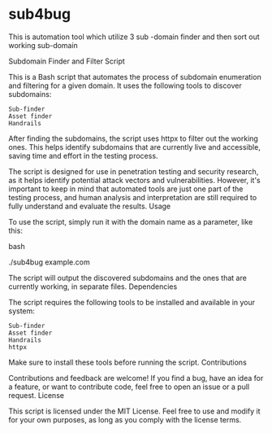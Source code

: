 # sub4bug
This is automation tool which utilize 3 sub -domain finder and then sort out working sub-domain

Subdomain Finder and Filter Script

This is a Bash script that automates the process of subdomain enumeration and filtering for a given domain. It uses the following tools to discover subdomains:

    Sub-finder
    Asset finder
    Handrails

After finding the subdomains, the script uses httpx to filter out the working ones. This helps identify subdomains that are currently live and accessible, saving time and effort in the testing process.

The script is designed for use in penetration testing and security research, as it helps identify potential attack vectors and vulnerabilities. However, it's important to keep in mind that automated tools are just one part of the testing process, and human analysis and interpretation are still required to fully understand and evaluate the results.
Usage

To use the script, simply run it with the domain name as a parameter, like this:

bash

./sub4bug example.com

The script will output the discovered subdomains and the ones that are currently working, in separate files.
Dependencies

The script requires the following tools to be installed and available in your system:

    Sub-finder
    Asset finder
    Handrails
    httpx

Make sure to install these tools before running the script.
Contributions

Contributions and feedback are welcome! If you find a bug, have an idea for a feature, or want to contribute code, feel free to open an issue or a pull request.
License

This script is licensed under the MIT License. Feel free to use and modify it for your own purposes, as long as you comply with the license terms.
